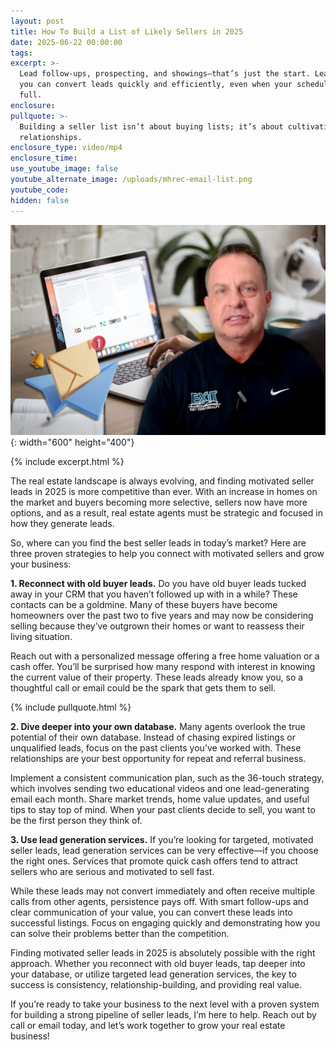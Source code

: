 ```yaml
---
layout: post
title: How To Build a List of Likely Sellers in 2025
date: 2025-06-22 00:00:00
tags:
excerpt: >-
  Lead follow-ups, prospecting, and showings—that’s just the start. Learn how
  you can convert leads quickly and efficiently, even when your schedule is
  full.
enclosure:
pullquote: >-
  Building a seller list isn’t about buying lists; it’s about cultivating
  relationships.
enclosure_type: video/mp4
enclosure_time:
use_youtube_image: false
youtube_alternate_image: /uploads/mhrec-email-list.png
youtube_code:
hidden: false
---
```

![](/uploads/mhrec-email-list-2.png){: width="600" height="400"}

{% include excerpt.html %}

The real estate landscape is always evolving, and finding motivated seller leads in 2025 is more competitive than ever. With an increase in homes on the market and buyers becoming more selective, sellers now have more options, and as a result, real estate agents must be strategic and focused in how they generate leads.

So, where can you find the best seller leads in today’s market? Here are three proven strategies to help you connect with motivated sellers and grow your business:

**1\. Reconnect with old buyer leads.** Do you have old buyer leads tucked away in your CRM that you haven’t followed up with in a while? These contacts can be a goldmine. Many of these buyers have become homeowners over the past two to five years and may now be considering selling because they’ve outgrown their homes or want to reassess their living situation.

Reach out with a personalized message offering a free home valuation or a cash offer. You’ll be surprised how many respond with interest in knowing the current value of their property. These leads already know you, so a thoughtful call or email could be the spark that gets them to sell.

{% include pullquote.html %}

**2\. Dive deeper into your own database.** Many agents overlook the true potential of their own database. Instead of chasing expired listings or unqualified leads, focus on the past clients you’ve worked with. These relationships are your best opportunity for repeat and referral business.

Implement a consistent communication plan, such as the 36-touch strategy, which involves sending two educational videos and one lead-generating email each month. Share market trends, home value updates, and useful tips to stay top of mind. When your past clients decide to sell, you want to be the first person they think of.

**3\. Use lead generation services.** If you’re looking for targeted, motivated seller leads, lead generation services can be very effective—if you choose the right ones. Services that promote quick cash offers tend to attract sellers who are serious and motivated to sell fast.

While these leads may not convert immediately and often receive multiple calls from other agents, persistence pays off. With smart follow-ups and clear communication of your value, you can convert these leads into successful listings. Focus on engaging quickly and demonstrating how you can solve their problems better than the competition.

Finding motivated seller leads in 2025 is absolutely possible with the right approach. Whether you reconnect with old buyer leads, tap deeper into your database, or utilize targeted lead generation services, the key to success is consistency, relationship-building, and providing real value.

If you’re ready to take your business to the next level with a proven system for building a strong pipeline of seller leads, I’m here to help. Reach out by call or email today, and let’s work together to grow your real estate business!